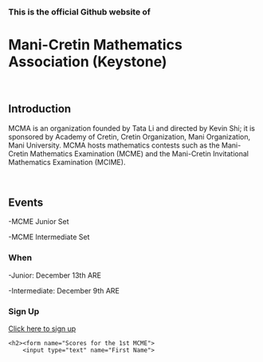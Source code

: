 <h3>This is the official Github website of <h1>Mani-Cretin Mathematics Association (Keystone)</h1>
<br/>
<h2>Introduction</h2>
    <p>MCMA is an organization founded by Tata Li and directed by Kevin Shi; it is sponsored by Academy of Cretin, Cretin Organization, Mani Organization, Mani University. MCMA hosts mathematics contests such as the Mani-Cretin Mathematics Examination (MCME) and the Mani-Cretin Invitational Mathematics Examination (MCIME).</p>
    <br/>

<h2>Events</h2>
  <p>-MCME Junior Set</p>
  <p>-MCME Intermediate Set</p>
  <h3>When</h3>
  <p>-Junior: December 13th ARE</p>
  <p>-Intermediate: December 9th ARE</p>
  <h3>Sign Up</h3>
  <a href="https://forms.office.com/r/AakGduQf4i" target="_blank">Click here to sign up</a>
   
    <h2><form name="Scores for the 1st MCME">
        <input type="text" name="First Name">
</form></h2>
